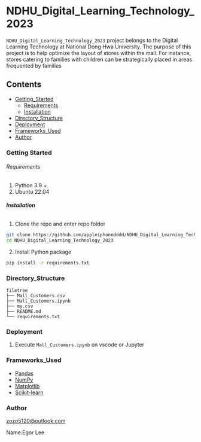 # NDHU_Digital_Learning_Technology_2023


`NDHU_Digital_Learning_Technology_2023` project belongs to the Digital Learning Technology at National Dong Hwa University. The purpose of this project is to help optimize the layout of stores within the mall. For instance, stores catering to families with children can be strategically placed in areas frequented by families

## Contents

- [Getting_Started](#GettingStarted)
  - [Requirements](#Requirements)
  - [Installation](#Installation)
- [Directory_Structure](#Directory_Structure)
- [Deployment](#Deployment)
- [Frameworks_Used](#Frameworks_Used)
- [Author](#Author)


### Getting Started

###### Requirements

1. Python 3.9 +
2. Ubuntu 22.04

###### **Installation**

1. Clone the repo and enter repo folder

```sh
git clone https://github.com/appleiphonedddd/NDHU_Digital_Learning_Technology_2023.git
cd NDHU_Digital_Learning_Technology_2023
```

2. Install Python package

```sh
pip install -r requirements.txt
```

### Directory_Structure

```
filetree 
├── Mall_Customers.csv
├── Mall_Customers.ipynb
├── my.csv
├── README.md
└── requirements.txt

```

### Deployment

1. Execute `Mall_Customers.ipynb` on vscode or Jupyter


### Frameworks_Used

- [Pandas](https://pandas.pydata.org/)
- [NumPy](https://numpy.org/)
- [Matplotlib](https://matplotlib.org/)
- [Scikit-learn](https://scikit-learn.org/stable/)

### Author

zozo5120@outlook.com

Name:Egor Lee

